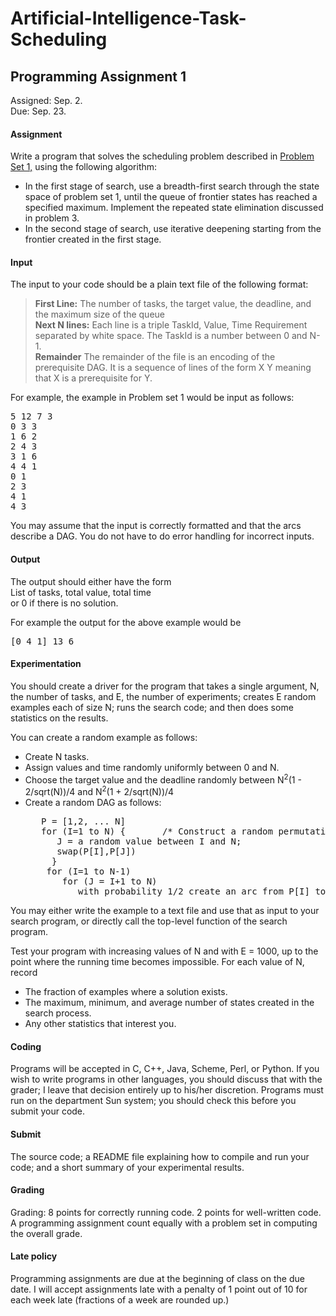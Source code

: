 # Artificial-Intelligence-Task-Scheduling
<TITLE>  Programming Assignment 1 </TITLE>
<H2>  Programming Assignment 1 </H2>

Assigned: Sep. 2. <br>
Due: Sep. 23.

<H4> Assignment </H4>
Write a program that solves the scheduling problem described in 
<A href="hwk1.pdf"> Problem Set 1,</A>  
using the following algorithm:
<UL>
<LI> In the first stage of search,
use a breadth-first search through the state space of problem set 1,
until the queue of frontier states has reached a specified
maximum. Implement the repeated state elimination discussed in problem 3.  
<LI> In the second stage of search, use iterative deepening starting
from the frontier created in the first stage.
</UL>

<H4> Input </H4>
The input to your code should be a plain text file of the following format:
<BLOCKQUOTE>
<b>First Line:</b> The number of tasks, the target value, the deadline, and the
maximum size of the queue <br>
<b>Next N lines:</b> Each line is a triple TaskId, Value, Time Requirement
separated by white space. The TaskId is a number between 0 and N-1. <br>
<b>Remainder</b> The remainder of the file is an encoding of the prerequisite
DAG. It is a sequence of lines of the form X Y meaning that X is a 
prerequisite for Y.
</BLOCKQUOTE>
<p>
For example, the example in Problem set 1 would be input as follows:
<PRE>
5 12 7 3
0 3 3
1 6 2
2 4 3
3 1 6
4 4 1
0 1
2 3
4 1
4 3
</PRE>

You may assume that the input is correctly formatted and that the arcs
describe a DAG. You do not have to do error handling for incorrect inputs.

<H4> Output </H4>
The output should either have the form<br>
List of tasks, total value, total time <br>
or 0 if there is no solution.

For example the output for the above example would be
<PRE>
[0 4 1] 13 6
</PRE>

<H4> Experimentation </H4>
You should create a driver for the program that takes a single argument,
N, the number of tasks, and E, the number of experiments; creates E random
examples each of size N; runs the search code; and then does some statistics
on the results.

<p>
You can create a random example as follows:
<UL>
<LI> Create N tasks.
<LI> Assign values and time randomly uniformly between 0 and N</sup>.
<LI> Choose the target value and the deadline randomly between 
N<sup>2</sup>(1 - 2/sqrt(N))/4 and
N<sup>2</sup>(1 + 2/sqrt(N))/4 
<LI> Create a random DAG as follows:
<PRE>
   P = [1,2, ... N]
   for (I=1 to N) {       /* Construct a random permutation */
      J = a random value between I and N;
      swap(P[I],P[J])
     }
    for (I=1 to N-1)
       for (J = I+1 to N)
          with probability 1/2 create an arc from P[I] to P[J];
</PRE>
</UL>

You may either write the example to a text file and use that as input
to your search program, or directly call the top-level function
of the search program.

<p>
Test your program with increasing values of N and with E = 1000, up to the
point where the running time becomes impossible. For each value of N,
record

<UL>
<LI> The fraction of examples where a solution exists.
<LI> The maximum, minimum, and average number of states created in the
search process.
<LI> Any other statistics that interest you.
</UL>

<H4> Coding </H4>
Programs will be accepted in C, C++, Java, Scheme, Perl, or Python.
If you wish to write programs in other languages, you should discuss
that with the grader; I leave that decision entirely up to his/her discretion. 
Programs must run on the department Sun system; you should check this
before you submit your code. 

<H4>
Submit </H4> 
The source code; a README file explaining 
how to compile and run your code; and a short summary of your experimental 
results.
<H4> Grading </H4>
<p> Grading: 8 points for correctly running code.  2 points for well-written
code. A programming assignment count equally with a problem set in computing
the overall grade.

<H4> 
Late policy </H4>  Programming assignments are
due at the beginning of class on the due date.  I will
accept assignments late with a penalty of 1 point out of 10 for each week late
(fractions of a week are rounded up.)
